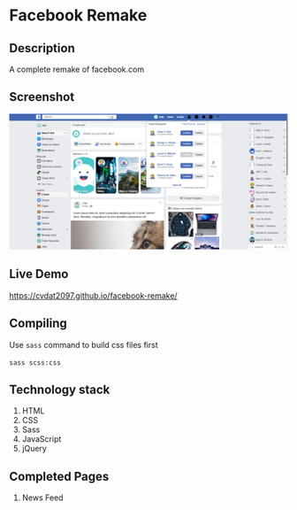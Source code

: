 # Facebook Remake

## Description

A complete remake of facebook.com

## Screenshot

![screenshot](./docs/screenshot.png)

## Live Demo

https://cvdat2097.github.io/facebook-remake/

## Compiling

Use `sass` command to build css files first

`sass scss:css`

## Technology stack

1. HTML
2. CSS
3. Sass
4. JavaScript
5. jQuery

## Completed Pages

1. News Feed
